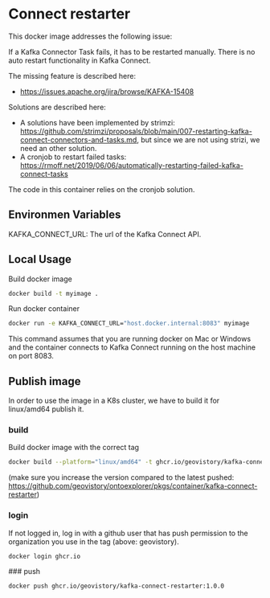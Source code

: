 # Connect restarter

This docker image addresses the following issue:

If a Kafka Connector Task fails, it has to be restarted manually. There is no auto restart functionality in Kafka Connect.

The missing feature is described here:
- https://issues.apache.org/jira/browse/KAFKA-15408

Solutions are described here:
- A solutions have been implemented by strimzi: https://github.com/strimzi/proposals/blob/main/007-restarting-kafka-connect-connectors-and-tasks.md, but since we are not using strizi, we need an other solution.
- A cronjob to restart failed tasks: https://rmoff.net/2019/06/06/automatically-restarting-failed-kafka-connect-tasks

The code in this container relies on the cronjob solution.

## Environmen Variables

KAFKA_CONNECT_URL: The url of the Kafka Connect API.

## Local Usage

Build docker image

```bash
docker build -t myimage .
```

Run docker container

```bash
docker run -e KAFKA_CONNECT_URL="host.docker.internal:8083" myimage 
```

This command assumes that you are running docker on Mac or Windows and the container connects to Kafka Connect running on the host machine on port 8083.

## Publish image

In order to use the image in a K8s cluster, we have to build it for linux/amd64 publish it.

### build

Build docker image with the correct tag

```bash
docker build --platform="linux/amd64" -t ghcr.io/geovistory/kafka-connect-restarter:1.0.1 .
```

(make sure you increase the version compared to the latest pushed: https://github.com/geovistory/ontoexplorer/pkgs/container/kafka-connect-restarter)

### login

If not logged in, log in with a github user that has push permission to the organization you use in the tag (above: geovistory).

```bash
docker login ghcr.io
```

### push

```bash
docker push ghcr.io/geovistory/kafka-connect-restarter:1.0.0
```

